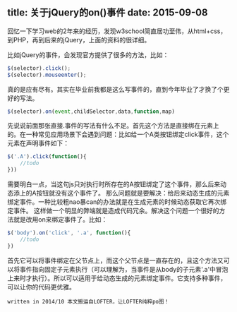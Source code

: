 title: 关于jQuery的on()事件
date: 2015-09-08
---

回忆一下学习web的2年来的经历，发现w3school简直居功至伟，从html+css，到PHP，再到后来的jQuery，上面的资料的很详细。

比如jQuery的事件，会发现官方提供了很多的方法，比如：
```javascript
$(selector).click();
$(selector).mouseenter();
```
真的是应有尽有。其实在毕业前我都是这么写事件的，直到今年毕业了才换了个更好的写法。

<!-- more -->

```javascript
$(selector).on(event,childSelector,data,function,map)
```

先说说前面那张直接.事件的写法有什么不足。首先这个方法是直接绑在元素上的。在一种常见应用场景下会遇到问题：比如给一个A类按钮绑定click事件，这个元素在声明事件如下：

```javascript
$('.A').click(function(){
    //todo
}))
```

需要明白一点，当这句js只对执行时所存在的A按钮绑定了这个事件，那么后来动态添上的A按钮就没有这个事件了。
那么问题就是要解决：给后来动态生成的元素绑定事件。一种比较粗nao暴can的办法就是在生成元素的时候动态获取它再次绑定事件。
这样做一个明显的弊端就是造成代码冗余。解决这个问题一个很好的方法就是改用on来绑定事件了。比如：

```javascript
$('body').on('click', '.a', function(){
    //todo
})
```
首先它可以将事件绑定在父节点上，而这个父节点是一直存在的，且这个方法又可以将事件指向固定子元素执行（可以理解为，当事件是从body的子元素'.a'中冒泡上来时才执行）。所以可以适用于给动态生成的元素绑定事件。它支持多种事件，可以让你的代码更优雅。

`written in 2014/10 本文搬运自LOFTER，让LOFTER纯粹po图！ `